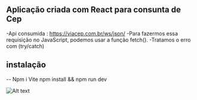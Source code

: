 ## Aplicação criada com React para consunta de Cep

-Api consumida : https://viacep.com.br/ws/json/
-Para fazermos essa requisição no JavaScript, podemos usar a função fetch().
-Tratamos o erro com (try/catch)

## instalação
-- Npm i Vite
npm install && npm run dev

![Alt text](https://file%2B.vscode-resource.vscode-cdn.net/home/dgkk/%C3%81rea%20de%20Trabalho/projeto-pessoais/busca-cep/print.png?version%3D1682363110024)